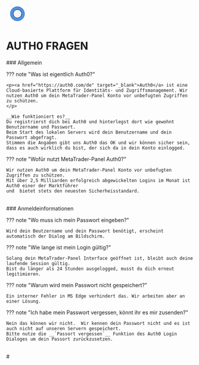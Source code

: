 
<a href="../.." title="MetaTrader-Panel" aria-label="MetaTrader-Panel">
<svg class="mobile_only" width="60" height="60" viewbox="0 0 40 40" xmlns="http://www.w3.org/2000/svg">
  <circle cx="20" cy="20" fill="none" r="12" stroke="#1750AC" stroke-width="3">
	<animate attributeName="r" from="8" to="20" dur="1.5s" begin="0s" repeatCount="indefinite"/>
	<animate attributeName="opacity" from="1" to="0" dur="1.5s" begin="0s" repeatCount="indefinite"/>
  </circle>
  <circle cx="20" cy="20" fill="#3373C4" r="13"/>
  <circle cx="20" cy="20" fill="#5494DA" r="12"/>
  <circle cx="20" cy="20" fill="#1750AC" r="8"/>
  <circle cx="20" cy="20" fill="#F5F5F5" r="7"/>
</svg>
</a>

# AUTH0 FRAGEN
<p id="com-faq"></p>
### Allgemein	 	 

??? note "Was ist eigentlich Auth0?"

	<p><a href="https://auth0.com/de" target="_blank">Auth0</a> ist eine Cloud-basierte Plattform für Identitäts- und Zugriffsmanagement. Wir nutzen Auth0 um dein MetaTrader-Panel Konto vor unbefugten Zugriffen zu schützen. 
	</p>
	
	__Wie funktioniert es?__  
	Du registrierst dich bei Auth0 und hinterlegst dort wie gewohnt Benutzername und Passwort.
	Beim Start des lokalen Servers wird dein Benutzername und dein Passwort abgefragt.  
	Stimmen die Angaben gibt uns Auth0 das OK und wir können sicher sein, dass es auch wirklich du bist, der sich da in dein Konto einlogged.
	

??? note "Wofür nutzt MetaTrader-Panel Auth0?"

    Wir nutzen Auth0 um dein MetaTrader-Panel Konto vor unbefugten Zugriffen zu schützen.	 
	Mit über 2,5 Milliarden erfolgreich abgewickelten Logins im Monat ist Auth0 einer der Marktführer 
	und  bietet stets den neuesten Sicherheisstandard.
	 

<br>
### Anmeldeinformationen

??? note "Wo muss ich mein Passwort eingeben?"

    Wird dein Beutzername und dein Passwort benötigt, erscheint automatisch der Dialog am Bildschirm.	 
	
??? note "Wie lange ist mein Login gültig?"

    Solang dein MetaTrader-Panel Interface geöffnet ist, bleibt auch deine laufende Session gültig.
	Bist du länger als 24 Stunden ausgelogged, musst du dich erneut legitimieren.

??? note "Warum wird mein Passwort nicht gespeichert?"

    Ein interner Fehler in MS Edge verhindert das. Wir arbeiten aber an einer Lösung.	 

??? note "Ich habe mein Passwort vergessen, könnt ihr es mir zusenden?"

    Nein das können wir nicht.  Wir kennen dein Passwort nicht und es ist auch nicht auf unseren Servern gespeichert.
	Bitte nutze die __`Passort vergessen`__ Funktion des Auth0 Login Dialoges um dein Passort zurückzusetzen.
	 

<br>	 
#

<br>
<br>	
<br>
<br>
<br>